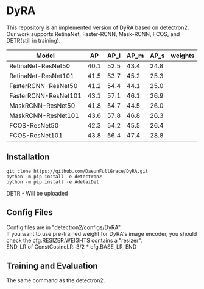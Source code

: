 # DyRA

This repository is an implemented version of DyRA based on detectron2.\
Our work supports RetinaNet, Faster-RCNN, Mask-RCNN, FCOS, and DETR(still in training).

| Model | AP | AP_l | AP_m | AP_s | weights |
|---|---|---|---|---|---|
RetinaNet-ResNet50 | 40.1 | 52.5 | 43.4 | 24.8 | | 
RetinaNet-ResNet101 | 41.5 | 53.7 | 45.2 | 25.3 | | 
FasterRCNN-ResNet50 | 41.2 | 54.4 | 44.1 | 25.0 | | 
FasterRCNN-ResNet101 | 43.1 | 57.1 | 46.1 | 26.9 | |
MaskRCNN-ResNet50 | 41.8 | 54.7 | 44.5 | 26.0 | |
MaskRCNN-ResNet101 | 43.6 | 57.8 | 46.8 | 26.3 | | 
FCOS-ResNet50 | 42.3 | 54.2 | 45.5 | 26.4 | | 
FCOS-ResNet101 | 43.8 | 56.4 | 47.4 | 28.8 | |

## Installation
```
git clone https://github.com/DaeunFullGrace/DyRA.git
python -m pip install -e detectron2
python -m pip install -e AdelaiDet
```
</code></pre>
DETR - Will be uploaded

## Config Files
Config files are in "detectron2/configs/DyRA".\
If you want to use pre-trained weight for DyRA's image encoder, you should check the cfg.RESIZER.WEIGHTS contains a "resizer".\
END_LR of ConstCosineLR: 3/2 * cfg.BASE_LR_END

## Training and Evaluation
The same command as the detectron2.

